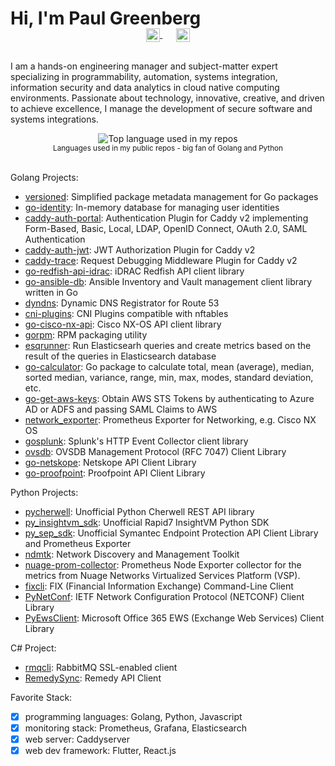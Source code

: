 # Hi, I'm Paul Greenberg

<p align="center" style="margin: -20px 0 30px">
  <a href="https://www.linkedin.com/in/greenpau/" target="_blank" style='margin-right:10px'>
    <img align="center" src="https://cdn.jsdelivr.net/npm/simple-icons@3.0.1/icons/linkedin.svg" alt="linkedin" height="22px" width="22px" />
  </a>
  &nbsp;&nbsp;
  <a href="mailto:greenpau@outlook.com" target="_blank">
    <img align="center" src="https://cdn.jsdelivr.net/npm/simple-icons@3.0.1/icons/protonmail.svg" alt="email" height="22px" width="22px" />
  </a>
</p>

I am a hands-on engineering manager and subject-matter expert specializing in programmability, automation, systems integration, information security and data analytics in cloud native computing environments. Passionate about technology, innovative, creative, and driven to achieve excellence, I manage the development of secure software and systems integrations.

<div align="center">
  <img width="" src="https://github-readme-stats.vercel.app/api/top-langs/?username=greenpau&layout=compact&hide_title=1&card_width=300" alt="Top language used in my repos" />
  <br />
  <small>Languages used in my public repos - big fan of Golang and Python</small>
  <br />
  <br />
</div>

Golang Projects:
* [versioned](https://github.com/greenpau/versioned): Simplified package metadata management for Go packages
* [go-identity](https://github.com/greenpau/go-identity): In-memory database for managing user identities
* [caddy-auth-portal](https://github.com/greenpau/caddy-auth-portal): Authentication Plugin for Caddy v2 implementing Form-Based, Basic, Local, LDAP, OpenID Connect, OAuth 2.0, SAML Authentication
* [caddy-auth-jwt](https://github.com/greenpau/caddy-auth-jwt): JWT Authorization Plugin for Caddy v2
* [caddy-trace](https://github.com/greenpau/caddy-trace): Request Debugging Middleware Plugin for Caddy v2
* [go-redfish-api-idrac](https://github.com/greenpau/go-redfish-api-idrac): iDRAC Redfish API client library
* [go-ansible-db](https://github.com/greenpau/go-ansible-db): Ansible Inventory and Vault management client library written in Go
* [dyndns](https://github.com/greenpau/dyndns): Dynamic DNS Registrator for Route 53
* [cni-plugins](https://github.com/greenpau/cni-plugins): CNI Plugins compatible with nftables
* [go-cisco-nx-api](https://github.com/greenpau/go-cisco-nx-api): Cisco NX-OS API client library
* [gorpm](https://github.com/greenpau/gorpm): RPM packaging utility
* [esqrunner](https://github.com/greenpau/esqrunner): Run Elasticsearh queries and create metrics based on the result of the queries in Elasticsearch database
* [go-calculator](https://github.com/greenpau/go-calculator): Go package to calculate total, mean (average), median, sorted median, variance, range, min, max, modes, standard deviation, etc.
* [go-get-aws-keys](https://github.com/greenpau/go-get-aws-keys): Obtain AWS STS Tokens by authenticating to Azure AD or ADFS and passing SAML Claims to AWS
* [network_exporter](https://github.com/greenpau/network_exporter): Prometheus Exporter for Networking, e.g. Cisco NX OS
* [gosplunk](https://github.com/greenpau/gosplunk): Splunk's HTTP Event Collector client library
* [ovsdb](https://github.com/greenpau/ovsdb): OVSDB Management Protocol (RFC 7047) Client Library
* [go-netskope](https://github.com/greenpau/go-netskope): Netskope API Client Library
* [go-proofpoint](https://github.com/greenpau/go-proofpoint): Proofpoint API Client Library

Python Projects:
* [pycherwell](https://github.com/greenpau/pycherwell): Unofficial Python Cherwell REST API library
* [py_insightvm_sdk](https://github.com/greenpau/py_insightvm_sdk): Unofficial Rapid7 InsightVM Python SDK
* [py_sep_sdk](https://github.com/greenpau/py_sep_sdk): Unofficial Symantec Endpoint Protection API Client Library and Prometheus Exporter 
* [ndmtk](https://github.com/greenpau/ndmtk): Network Discovery and Management Toolkit 
* [nuage-prom-collector](https://github.com/greenpau/nuage-prom-collector): Prometheus Node Exporter collector for the metrics from Nuage Networks Virtualized Services Platform (VSP). 
* [fixcli](https://github.com/greenpau/fixcli): FIX (Financial Information Exchange) Command-Line Client
* [PyNetConf](https://github.com/greenpau/PyNetConf): IETF Network Configuration Protocol (NETCONF) Client Library
* [PyEwsClient](https://github.com/greenpau/PyEwsClient): Microsoft Office 365 EWS (Exchange Web Services) Client Library

C# Project:
* [rmqcli](https://github.com/greenpau/rmqcli): RabbitMQ SSL-enabled client
* [RemedySync](https://github.com/greenpau/RemedySync): Remedy API Client

Favorite Stack:
- [x] programming languages: Golang, Python, Javascript
- [x] monitoring stack: Prometheus, Grafana, Elasticsearch
- [x] web server: Caddyserver
- [x] web dev framework: Flutter, React.js

